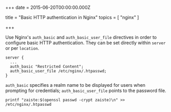 
+++
date = 2015-06-20T00:00:00.000Z


title = "Basic HTTP authentication in Nginx"
topics = [ "nginx" ]

+++

Use Nginx's `auth_basic` and `auth_basic_user_file` directives in order to
configure basic HTTP authentication. They can be set directly within `server` or
per `location`.

```
server {
  ...
  auth_basic "Restricted Content";
  auth_basic_user_file /etc/nginx/.htpasswd;
}
```

`auth_basic` specifies a realm name to be displayed for users when prompting for
credentials; `auth_basic_user_file` points to the password file.

```
printf "zaiste:$(openssl passwd -crypt zaiste)\n" >> /etc/nginx/.htpasswd
```
